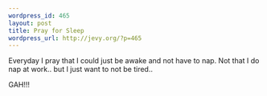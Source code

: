 ```yaml
--- 
wordpress_id: 465
layout: post
title: Pray for Sleep
wordpress_url: http://jevy.org/?p=465
---
```

Everyday I pray that I could just be awake and not have to nap.  Not that I do nap at work.. but I just want to not be tired..

GAH!!!
